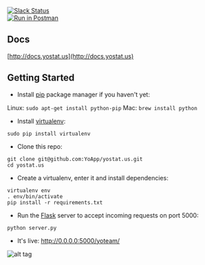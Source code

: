 [![Slack Status](http://slack.justyo.co/badge.svg)](http://slack.justyo.co)  
[![Run in Postman](https://s3.amazonaws.com/postman-static/run-button.png)](https://www.getpostman.com/run-collection/3fa55dafda723fa11b5a)

## Docs

[http://docs.yostat.us](http://docs.yostat.us)

## Getting Started

* Install [pip](http://pip.readthedocs.org/en/latest/installing.html) package manager if you haven't yet:

Linux: ```sudo apt-get install python-pip```
Mac: ```brew install python```

* Install [virtualenv](http://virtualenv.readthedocs.org/en/latest/virtualenv.html#installation):

```sudo pip install virtualenv```

* Clone this repo: 
```
git clone git@github.com:YoApp/yostat.us.git
cd yostat.us
```
* Create a virtualenv, enter it and install dependencies:
```
virtualenv env
. env/bin/activate
pip install -r requirements.txt
```
* Run the [Flask](http://flask.pocoo.org/) server to accept incoming requests on port 5000:
```
python server.py
```
* It's live: http://0.0.0.0:5000/yoteam/


![alt tag](http://cl.ly/371T26230A0d/Screen%20Shot%202016-01-15%20at%201.51.05%20PM.png)
